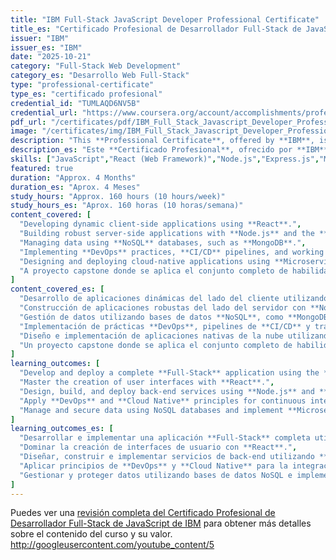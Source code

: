 ```yaml
---
title: "IBM Full-Stack JavaScript Developer Professional Certificate"
title_es: "Certificado Profesional de Desarrollador Full-Stack de JavaScript de IBM"
issuer: "IBM"
issuer_es: "IBM"
date: "2025-10-21"
category: "Full-Stack Web Development"
category_es: "Desarrollo Web Full-Stack"
type: "professional-certificate"
type_es: "certificado profesional"
credential_id: "TUMLAQD6NV5B"
credential_url: "https://www.coursera.org/account/accomplishments/professional-cert/TUMLAQD6NV5B"
pdf_url: "/certificates/pdf/IBM_Full_Stack_Javascript_Developer_Professional_Certificate.pdf"
image: "/certificates/img/IBM_Full_Stack_Javascript_Developer_Professional_Certificate.webp"
description: "This **Professional Certificate**, offered by **IBM**, is a 12-course program designed to provide job-ready skills for an entry-level career in **Full-Stack JavaScript Development** in under six months. The curriculum covers both **Front-End** (HTML, CSS, **React**) and **Back-End** (**Node.js**, **Express**, **MongoDB** / NoSQL) development, along with modern **Cloud Native** practices, including **DevOps**, **Containers (Docker/Kubernetes)**, **Microservices**, and **Agile** methodologies, to build, deploy, test, and manage scalable web applications."
description_es: "Este **Certificado Profesional**, ofrecido por **IBM**, es un programa de 12 cursos diseñado para proporcionar habilidades listas para el empleo en una carrera de nivel inicial en **Desarrollo Full-Stack con JavaScript** en menos de seis meses. El plan de estudios cubre tanto el desarrollo **Front-End** (HTML, CSS, **React**) como el **Back-End** (**Node.js**, **Express**, **MongoDB** / NoSQL), junto con prácticas modernas de **Cloud Native**, incluyendo **DevOps**, **Contenedores (Docker/Kubernetes)**, **Microservicios** y metodologías **Agile**, para construir, implementar, probar y gestionar aplicaciones web escalables."
skills: ["JavaScript","React (Web Framework)","Node.js","Express.js","MongoDB (NoSQL)","Full-Stack Web Development","DevOps","Docker and Kubernetes","Microservices","Continuous Integration/Continuous Delivery (CI/CD)","HTML and CSS","Agile Methodologies"]
featured: true
duration: "Approx. 4 Months"
duration_es: "Aprox. 4 Meses"
study_hours: "Approx. 160 hours (10 hours/week)"
study_hours_es: "Aprox. 160 horas (10 horas/semana)"
content_covered: [
  "Developing dynamic client-side applications using **React**.",
  "Building robust server-side applications with **Node.js** and the **Express.js** framework.",
  "Managing data using **NoSQL** databases, such as **MongoDB**.",
  "Implementing **DevOps** practices, **CI/CD** pipelines, and working with **Containers**.",
  "Designing and deploying cloud-native applications using **Microservices** and **Serverless Computing**.",
  "A proyecto capstone donde se aplica el conjunto completo de habilidades para crear una aplicación Full-Stack.",
]
content_covered_es: [
  "Desarrollo de aplicaciones dinámicas del lado del cliente utilizando **React**.",
  "Construcción de aplicaciones robustas del lado del servidor con **Node.js** y el framework **Express.js**.",
  "Gestión de datos utilizando bases de datos **NoSQL**, como **MongoDB**.",
  "Implementación de prácticas **DevOps**, pipelines de **CI/CD** y trabajo con **Contenedores**.",
  "Diseño e implementación de aplicaciones nativas de la nube utilizando **Microservicios** y **Computación Serverless**.",
  "Un proyecto capstone donde se aplica el conjunto completo de habilidades para crear una aplicación Full-Stack.",
]
learning_outcomes: [
  "Develop and deploy a complete **Full-Stack** application using the **MERN** or similar JavaScript stack.",
  "Master the creation of user interfaces with **React**.",
  "Design, build, and deploy back-end services using **Node.js** and **Express.js**.",
  "Apply **DevOps** and **Cloud Native** principles for continuous integration and delivery.",
  "Manage and secure data using NoSQL databases and implement **Microservices** architecture.",
]
learning_outcomes_es: [
  "Desarrollar e implementar una aplicación **Full-Stack** completa utilizando la pila **MERN** o una pila JavaScript similar.",
  "Dominar la creación de interfaces de usuario con **React**.",
  "Diseñar, construir e implementar servicios de back-end utilizando **Node.js** y **Express.js**.",
  "Aplicar principios de **DevOps** y **Cloud Native** para la integración y entrega continua.",
  "Gestionar y proteger datos utilizando bases de datos NoSQL e implementar arquitectura de **Microservicios**.",
]
---
```

Puedes ver una [revisión completa del Certificado Profesional de Desarrollador Full-Stack de JavaScript de IBM](https://www.youtube.com/watch?v=VoA_OZ3_Zm4) para obtener más detalles sobre el contenido del curso y su valor.
http://googleusercontent.com/youtube_content/5